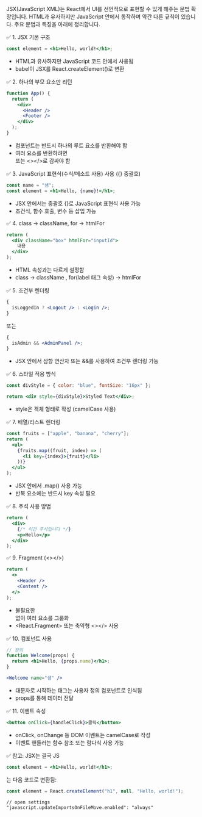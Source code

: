 JSX(JavaScript XML)는 React에서 UI를 선언적으로 표현할 수 있게 해주는 문법 확장입니다. HTML과 유사하지만 JavaScript 안에서 동작하며 약간 다른 규칙이 있습니다. 주요 문법과 특징을 아래에 정리합니다.

✅ 1. JSX 기본 구조

```jsx
const element = <h1>Hello, world!</h1>;
```

- HTML과 유사하지만 JavaScript 코드 안에서 사용됨
- babel이 JSX를 React.createElement()로 변환

✅ 2. 하나의 부모 요소만 리턴

```jsx
function App() {
  return (
    <div>
      <Header />
      <Footer />
    </div>
  );
}
```

- 컴포넌트는 반드시 하나의 루트 요소를 반환해야 함
- 여러 요소를 반환하려면 <div> 또는 <></>로 감싸야 함

✅ 3. JavaScript 표현식(수식/메소드 사용) 사용 ({} 중괄호)

```jsx
const name = "샘";
const element = <h1>Hello, {name}!</h1>;
```

- JSX 안에서는 중괄호 {}로 JavaScript 표현식 사용 가능
- 조건식, 함수 호출, 변수 등 삽입 가능

✅ 4. class → className, for → htmlFor

```jsx
return (
  <div className="box" htmlFor="inputId">
    내용
  </div>
);
```

- HTML 속성과는 다르게 설정함
- class → className , for(label 태그 속성) → htmlFor

✅ 5. 조건부 렌더링

```jsx
{
  isLoggedIn ? <Logout /> : <Login />;
}
```

또는

```jsx
{
  isAdmin && <AdminPanel />;
}
```

- JSX 안에서 삼항 연산자 또는 &&를 사용하여 조건부 렌더링 가능

✅ 6. 스타일 적용 방식

```jsx
const divStyle = { color: "blue", fontSize: "16px" };

return <div style={divStyle}>Styled Text</div>;
```

- style은 객체 형태로 작성 (camelCase 사용)

✅ 7. 배열/리스트 렌더링

```jsx
const fruits = ["apple", "banana", "cherry"];
return (
  <ul>
    {fruits.map((fruit, index) => (
      <li key={index}>{fruit}</li>
    ))}
  </ul>
);
```

- JSX 안에서 .map() 사용 가능
- 반복 요소에는 반드시 key 속성 필요

✅ 8. 주석 사용 방법

```jsx
return (
  <div>
    {/* 이건 주석입니다 */}
    <p>Hello</p>
  </div>
);
```

✅ 9. Fragment (<></>)

```jsx
return (
  <>
    <Header />
    <Content />
  </>
);
```

- 불필요한 <div> 없이 여러 요소를 그룹화
- <React.Fragment> 또는 축약형 <></> 사용

✅ 10. 컴포넌트 사용

```jsx
// 정의
function Welcome(props) {
  return <h1>Hello, {props.name}</h1>;
}
```

```jsx
<Welcome name="샘" />
```

- 대문자로 시작하는 태그는 사용자 정의 컴포넌트로 인식됨
- props를 통해 데이터 전달

✅ 11. 이벤트 속성

```jsx
<button onClick={handleClick}>클릭</button>
```

- onClick, onChange 등 DOM 이벤트는 camelCase로 작성
- 이벤트 핸들러는 함수 참조 또는 람다식 사용 가능

✅ 참고: JSX는 결국 JS

```jsx
const element = <h1>Hello, world!</h1>;
```

는 다음 코드로 변환됨:

```js
const element = React.createElement("h1", null, "Hello, world!");
```

```
// open settings
"javascript.updateImportsOnFileMove.enabled": "always"
```
